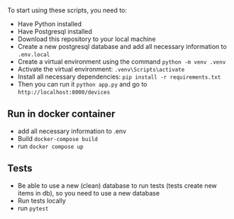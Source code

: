 To start using these scripts, you need to:
- Have Python installed
- Have Postgresql installed
- Download this repository to your local machine
- Create a new postgresql database and add all necessary information to ```.env.local```
- Create a virtual environment using the command ```python -m venv .venv```
- Activate the virtual environment: ```.venv\Scripts\activate```
- Install all necessary dependencies: ```pip install -r requirements.txt```
- Then you can run it ```python app.py``` and go to ```http://localhost:8000/devices```

## Run in docker container
- add all necessary information to .env
- Build ```docker-compose build```
- run ```docker compose up```

## Tests
- Be able to use a new (clean) database to run tests (tests create new items in db), so you need to use a new database
- Run tests locally
- run ```pytest ```
